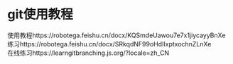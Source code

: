 # git使用教程
使用教程https://robotega.feishu.cn/docx/KQSmdeUawou7e7x1jiycayyBnXe  
练习https://robotega.feishu.cn/docx/SRkqdNF99oHdIIxptxochnZLnXe  
在线练习https://learngitbranching.js.org/?locale=zh_CN
